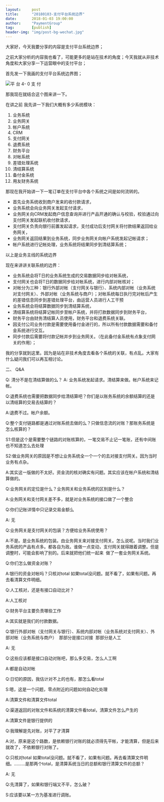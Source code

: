 ```yaml
---                           
layout:     post                                                
title:      "20180103-支付平台系统边界"                                                                               
date:       2018-01-03 19:00:00                                                                               
author:     "PaymentGroup"                                          
tag:		[publish]                                    
header-img: "img/post-bg-wechat.jpg"                                         
---
```



大家好，今天我要分享的内容是支付平台系统边界；

之前大家分析的内容我也看了，可能更多的是站在技术的角度；今天我就从非技术角度和大家分享一下运营眼中的支付平台； 

首先发一下我画的支付平台系统边界图； 

![ 平 台 4- 0 支 付 ](http://static.cocolian.org/img/20180103_181323.png)

那我现在就结合这个图来讲一下。

在讲之前 我先讲一下我们大概有多少系统模块：
1. 业务系统  
2. 业务网关 
3. 帐户系统  
4. CRM  
5. 支付网关  
6. 退费系统  
7. 财务平台    
8. 对帐系统  
9. 差错处理系统    
10. 清结算系统  
11. 备付金系统   
12. 用友财务系统  

那现在我开始讲一下一笔订单在支付平台中各个系统之间是如何流转的。 
- 首先业务系统收到商户发来的收付款请求，  
- 业务系统会向业务网关发起支付请求，  
- 业务网关向CRM发起商户信息查询并进行产品开通的确认与校验，校验通过向支付网关发起联机收付款请求，  
- 支付网关负责向银行前置发起请求，支付成功后支付网关将付款结果返回给业务网关，  
- 业务网关返回结果到业务系统，同步业务网关向帐户系统发起记帐请求；  
- 帐户系统进行记帐处理，业务系统将结果同步到清结算系统； 

以上是业务主线的系统边界 

现在来讲讲关联系统的边界：  
- 业务系统会将T日的业务系统生成的交易数据同步给对帐系统，  
- 支付网关也会将T日的数据同步给对帐系统，进行内部对帐核对；  
- 对帐分为三种：银行外部对帐（支付网关与银行）、系统内部对帐（业务系统对支付网关）、外部对帐（业务系统与商户）；对帐系统每日执行完对帐后产生的差错信息同步到差错处理平台，由运营人员进行人工干预   
- 业务系统会将结算数据同步到清结算系统，  
- 清结算系统将结算记帐同步至帐户系统，并将打款数据同步到财务平台，  
- 财务平台由财务清结算人员使用，财务平台和退费系统关联。  
- 因支付公司业务付款是需要使用备付金进行的，所以所有付款数据需要和备付金系统进行交互。  
- 同步付款后需要将付款记帐并步到业务网关。（在此备付金系统有点象支付网关的作用）； 

我的分享就到这里。因为是站在非技术角度去看各个系统的关联，有点乱。大家有什么疑问我们可以再互相讨论。 

二、 Q&A  

Q: 清分不是在清结算做的么？
A: 业务系统发起请求。清结算来做。帐户系统来记帐。


Q:退费系统也需要把数据同步给清结算吧？你们是以账务系统的余额结算的还是以清结算的交易去结算的？

A:退费不过。帐户余额。

Q:整个支付链路都是通过对账系统去做的么？只做信息流的对账？那账务系统是怎么核算的？

S1:但是这个是需要整个链路的对账核算的，一笔交易不止记一笔账，还有中间账也不知道怎么去处理

S2:做业务网关的原因是不想让业务系统全一个一个的去对接支付网关。因为当时业务有点杂。

A:其实这一版做的不太好。资金流的核对确实有问题。其实应该在帐户系统和清结算做的。
 
Q:业务网关的定位是什么？业务网关和业务系统的区别是什么？

A:业务网关和支付网关差不多，就是对业务系统的接口做了一个整合 
 
Q:你们记账详情中只记录交易金额么

A: 无
 
Q:业务网关是支付网关的包装？方便给业务系统使用？

A:不是。是业务系统的包装。由业务网关来对接支付网关。怎么说呢。当时我们业务系统的产品有点多。都各自为政。谁做一点变动，支付网关就得跟着调整。但是调整时，可能会影响了别的。后来就把他们统一起来 
做了一套业务网关系统。

  
Q:你们怎么做资金对账？

A:银行的资金对帐吗？只核对total
如果total没问题。就不看了，如果有问题。再去看清算文件明细。

   
Q:人工核对，还是有接口自动比对？

A:人工核对

  
Q:财务平台主要负责哪些工作

A:其实就是我们的付款数据。

  
Q:银行外部对帐（支付网关与银行）、系统内部对帐（业务系统对支付网关）、外部对帐（业务系统与商户） 
那部分是接口对接  那部分是人工

A: 无

   
Q:这些应该都是接口自动对账吧，那么多交易，怎么人工啊

A:都是自动对帐
  
Q:日切的原因，我估计对不上的也有，那怎么看total

S:嗯，这是一个问题，零点附近的问题如何自动化处理

A:清算文件和清算文件total

  
Q:渠道返回的对账文件和系统的清算文件看total，清算文件怎么产生的

A:清算文件是银行提供的

Q:我理解是先对账，对平了才清算

A:对，原来是这个路数，是依赖银行对账的就必须得先平帐，才能清算，但是后来就改了，不依赖银行对账了。
   
Q:只核对total
如果total没问题。就不看了，如果有问题。再去看清算文件明细。………是那两个total，是清算系统当日的总额和银行清算文件的总额？

A: 无
   
Q:先清算了，如果和银行端又不平，怎么破？

S:应该要以某一方为基准进行调账。
   
